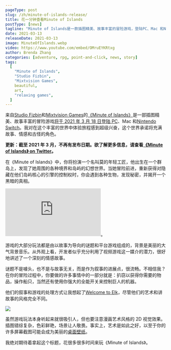 ```yaml
---
pageType: post
slug: /zh/minute-of-islands-release/
title: 花一分钟查看Minute of Islands
postType: [news]
tagline: "Minute of Islands是一款插图精美、故事丰富的冒险游戏，登陆PC、Mac 和Nintendo Switch。 我非常兴奋能在这个充满故事、情感和古怪角色的丰富世界中体验这段旅程。"
date: 2021-03-13
releaseDate: 2021-03-13
image: MinuteOfIslands.webp
video: https://www.youtube.com/embed/OMruEYKRtxg
author: Brenda Zhang
categories: [adventure, rpg, point-and-click, news, story]
tags:
  [
    "Minute of Islands",
    "Studio Fizbin",
    "Mixtvision Games",
    beautiful,
    art,
    "relaxing games",
  ]
---
```


来自[Studio Fizbin](https://twitter.com/studiofizbin)和[Mixtvision Games](https://mixtvision.games/)的[《Minute of Islands》](https://minute-of-islands.com/)是一部插图精美、故事丰富的冒险游戏[将于 2021 年 3 月 18 日登陆 PC](https://store.steampowered.com/app/1049710/Minute_of_Islands/)、Mac 和[Nintendo Switch](https://www.nintendo.com/games/detail/minute-of-islands-switch/)。我对在这个丰富的世界中体验旅程感到超级兴奋，这个世界承诺将充满故事、情感和古怪的角色。

**更新：截至 2021 年 3 月，不再有发布日期。欲了解更多信息，请查看[《Minute of Islands》 on Twitter](https://twitter.com/MinuteofIslands)。**

在《Minute of Islands》中，你将扮演一个名叫莫的年轻工匠，他出生在一个群岛上，发现了她周围的各种境界和岛屿的幻想世界。当她冒险前进，重新获得对隐藏在他们岛屿核心的引擎的控制权时，你会遇到各种生物，发现秘密，并揭开一个黑暗的真相。

<iframe loading="lazy" src="https://www.youtube.com/embed/OMruEYKRtxg?modestbranding=1" frameborder="0" allow="accelerometer; encrypted-media; gyroscope; picture-in-picture" allowfullscreen></iframe>。

游戏的大部分玩法都是由以故事为导向的谜题和平台游戏组成的，背景是美丽的大气背景音乐。从外观上看，开发者似乎充分利用了视频游戏这一媒介的潜力，很好地讲述了一个深刻的情感故事。

谜题不是噱头，也不是与故事无关，而是作为叙事的进展点，很流畅。不相信我？在你的冒险过程中，你要做的许多事情中的一部分就是：扒窃以获得你需要的物品，操作船只，当然还有使用你强大的全能开关来控制巨人的机器。

他们的叙事和游戏的处理方式让我想起了[Welcome to Elk](https://indiestorygames.com/welcome-to-elk-demo-review/)，尽管他们的艺术和讲故事的风格完全不同。

![][image0]

虽然游戏玩法本身听起来就很吸引人，但也要注意漫画艺术风格的 2D 视觉效果。插图错综复杂，色彩鲜艳，场景让人敬畏。事实上，艺术是如此之好，以至于你的许多屏幕截图可能会成为美丽的[桌面壁纸](https://minute-of-islands.com/download-goodies/)。

我绝对期待着拿起这个标题，花很多很多时间来玩《Minute of Islands》。

[image0]: ../../../../images/post/minuteofislands/MinuteOfIslands0.webp
